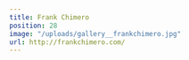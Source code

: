 ```yaml
---
title: Frank Chimero
position: 28
image: "/uploads/gallery__frankchimero.jpg"
url: http://frankchimero.com/
---
```


